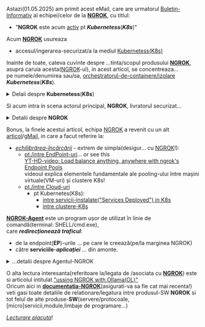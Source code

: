 Astazi(01.05.2025) am primit acest eMail, care are urmatorul [Buletin-Informativ](https://stefanache.github.io/MFP-ANAF-RO/NGROK/ngrok_index.html) al echipei/celor de la [**NGROK**](https://ngrok.com/), cu titlul:

 - "**NGROK** este acum [activ](https://stefanache.github.io/MFP-ANAF-RO/NGROK/ngrok_index.html) pt ***Kubernetess***(***K8s***)"

Acum [**NGROK**](https://ngrok.com/docs/getting-started/) usureaza 

 - accesul/ingerarea-securizat/a la mediul [Kubernetess(K8s)](https://en.wikipedia.org/wiki/Kubernetes)

Inainte de toate, cateva cuvinte despre ...tinta/scopul produsului [**NGROK**](https://ngrok.com/docs/what-is-ngrok/), asupra caruia acesta([NGROK](https://foundryvtt.wiki/en/setup/hosting/ngrok)-ul), in acest articol, se concentreaza...
<br/>pe numele/denumirea sau/sa, [orchestratorul-de-containere/izolare](https://en.wikipedia.org/wiki/Containerization_(computing)) ***Kubernetess***(***K8s***).

<details>
<summary>Delaii despre <b>Kubernetess</b>(<b>K8s</b>)</summary>

<hr/><br/>

 -A) Asadar sa facem mai intai cunostinta cu ***Kubernetess***(***K8s***):

***Kubernetess*** mai este cunoscut și sub numele de ***K8s*** , este un sistem de 
<br/>orchestrare a [containerelor](https://en.wikipedia.org/wiki/Containerization_(computing)) open-source pentru 

automatizarea 

 - implementării ,
 - scalarii și
 - gestionării software-ului .

Proiectat inițial de Google , proiectul este acum întreținut de o *comunitate-mondială-de-contribuitori* , 
<br/>iar marca comercială este deținută de *Cloud-Native-Computing-Foundation(CNCF)*.

Numele ***Kubernetes*** provine din grecescul κυβερνήτης (kubernḗtēs), care înseamnă „ guvernator”, „cârmaci” sau „pilot”/"controller"/"manager". 

***Kubernetes*** este adesea abreviat ca ***K8s*** , numărând cele opt(8) litere dintre K și s (un numeronim ).

***Kubernetes*** asamblează unul sau mai multe computere, fie mașini virtuale , fie bare metal , într-un cluster care poate rula sarcini de lucru în containere. <br/>Funcționează cu diverse *runTime*-uri de *containere*, cum ar fi ***containerd*** și ***CRI-O***. 
<br/>Adecvarea/Potrivirea sa pentru rularea și gestionarea sarcinilor de lucru de toate dimensiunile și stilurile a dus la adoptarea sa pe scară largă în *cloud* și *centre de date*. 
<br/>Există mai multe distribuții ale acestei platforme - de la *furnizori independenți de software*(ISV), precum și oferte găzduite în cloud de la toți furnizorii majori de cloud public. 
<br/>Software-ul ***K8s*** constă dintr-un plan de control și noduri pe care rulează aplicațiile propriu-zise. 
<br/>***K8s*** include instrumente precum ***kubeadm*** și ***kubectl*** care pot fi utilizate pentru a interacționa cu API-ul său bazat pe ***REST***.

In general...Orchestratorii sunt o piesă critică a infrastructurii atunci când configurați un mediu bazat pe containere. 
<br/>Deși puteți gestiona manual *câteva(sub 5)* containere folosind ***Docker*** și un sistem de operare cum ar fi ***Windows***/***Ubuntu***-***WSL2***..., aplicațiile utilizează adesea cinci(5), zece(10) sau chiar sute(x100) de containere, ceea ce reprezintă punctul de plecare al orchestratorilor.

Orchestratoarele de containere au fost create pentru a ajuta la gestionarea containerelor la scară largă și în producție. 
<br/>Orchestratoarele oferă funcționalități pentru:

Orchestratorii vă ajută să dezvoltați aplicații containerizate la scară largă, oferind funcționalități pentru:

 - Implementare la scară largă
 - Planificarea volumului de lucru
 - Monitorizarea stării de sănătate
 - Repetarea erorii când un nod eșuează
 - Scalare în sus sau în jos
 - Rețele
 - Descoperirea serviciilor
 - Coordonarea actualizărilor aplicațiilor
 - Afinitatea nodului de cluster

<br/><hr/>

</details>

Si acum intra in scena actorul principal, **NGROK**, livratorul securizat...
<details>
<summary>Detalii despre <b>NGROK</b></summary>
<hr/><br/> 

-B) Si acum cateva cuvinte despre actorul principal al acestui articol: [**NGROK**](https://www.pubnub.com/guides/what-is-ngrok/):

[**NGROK**](https://ngrok.com/docs/what-is-ngrok/) este un *proxy-invers distribuit la nivel global* care securizează, protejează și accelerează aplicațiile și serviciile de rețea, indiferent de locul în care le rulați. 
<br/>Vă puteți gândi la **NGROK** ca la ușa de la intrarea în aplicațiile dumneavoastră.

**NGROK** este independent de mediu , deoarece poate livra trafic către servicii care rulează oriunde, fără modificări ale rețelei mediului dvs. 
<br/>Rulați aplicația 
   - pe un cloud cum ar fi:
      - *AWS*,
      - *Azure*,
      - *Heroku*, sau
  - pe un *cluster Kubernetes local*,
  - pe un *Raspberry Pi* și chiar
  - pe *laptop*. 
<br/>Cu **NGROK**, totul funcționează la fel(indiferent de mediul de rulare al aplicatiiilor tale!).

**NGROK** este o platformă de *ingress/ingerare* unificată , deoarece combină toate componentele necesare, pentru a livra trafic de la serviciile dvs., către internet, într-una singură. 
<br/>**NGROK** consolidează proxy-ul invers, echilibratorul de încărcare, gateway-ul API, firewall-ul, rețeaua de livrare, protecția DDoS și multe altele.

Ce poți face cu **NGROK**?
<hr/>

***Dezvoltare*** și 

 - *Testarea Webhook-urilor* : Rulați **NGROK** pe mașina locală pentru a obține o adresă URL care să primească webhook-uri direct în aplicația pe care o dezvoltați.
   <br/>[Inspectați(interfata) și reluați cererile](https://ngrok.com/docs/agent/web-inspection-interface/) pentru o dezvoltare rapidă.
 - *Previzualizări locale* : Faceți o demonstrație a unui site-web(care rulează pe mașina locală) pentru
     - un client sau
     - o parte interesată,
<br/>fără a-l implementa pe un site-de-testare(aflat la distanta/gazduit de un hostinger/terta parte).
 - *Testarea backend-ului mobil* : Testați aplicațiile-mobile care se leaga pe / acceseaza un backend(pe care îl dezvoltați pe mașina locală).

***Intrarea*** în 
 - *API-uri în rețelele clienților : Rulați [agentul **NGROK**](https://ngrok.com/docs/agent/) ușor sau [controlerul/orchestratorul ***Kubernetes***](https://ngrok.com/docs/k8s/) în mediile clienților dvs. pentru a vă conecta în siguranță la API-urile din rețelele lor, fără o configurație complexă a rețelei.
 - API-uri pe dispozitive : Rulați **NGROK** [ca serviciu](https://ngrok.com/docs/agent/#background-service) pe dispozitivele dvs. pentru a crea adrese URL securizate pentru API-urile lor locale, permițând serviciului dvs. cloud să le controleze și să le administreze.
 - API-uri în medii de dezvoltare locale : Importați **NGROK** [ca bibliotecă](https://ngrok.com/docs/agent-sdks/ în propria interfață CLI, astfel încât să puteți crea experiențe de dezvoltare locale mai bune pentru clienții dezvoltatori.
 ***producție***
 
 - *Gateway API* : Folosește [modulele HTTP](https://ngrok.com/docs/traffic-policy/actions/) ale **NGROK** pentru a securiza, proteja, accelera și transforma traficul către API-urile tale de producție.
   
 - *Kubernetes Ingress(ingerare)* : Rulați [operatorul ***Kubernetes*** **NGROK**](https://ngrok.com/docs/k8s/) pentru a crea un ingress/o ingerare de trafic/flux/date către serviciile ***Kubernetes*** care rulează în orice cluster.
   
 - *Proxy cu funcție de identificare* : Folosește acțiunile:
   
    - [OAuth](https://ngrok.com/docs/traffic-policy/actions/oauth/) ,
    - [JWT Validation](https://ngrok.com/docs/traffic-policy/actions/jwt-validation/) sau
    - [OpenID Connect](https://ngrok.com/docs/traffic-policy/actions/oidc/)
  
   din **NGROK** pentru a federa(folosire in comun) autentificarea aplicației tale cu un furnizor de identitate.
   
 - *Load Balancer*: Folosește [Edges](https://ngrok.com/docs/universal-gateway/edges/) pentru a
     - echilibra sarcina traficului pentru
         - scalabilitate și
         - failover sau pentru a
     - face implementări
         - blue/green și
         - canary.
 
  ***la distanță***
 - *SSH* : Creați [puncte-finale/endpoints TCP](https://ngrok.com/docs/universal-gateway/tcp/) pentru a permite accesul-SSH la mașini-aflate-la-distanță.
 - *RDP* : Creați [puncte-finale/endpoints TCP](https://ngrok.com/docs/universal-gateway/tcp/) pentru a permite accesul-RDP la mașini-aflate-la-distanță.

<hr/><br/>

</details>

Bonus, la finele acestui articol, echipa [NGROK](https://ngrok.com/docs/how-ngrok-works/) a revenit cu un alt [articol](https://ngrok-21124867.hs-sites.com/ngrok-news-introducing-load-balancing-with-endpoint-pools-1?ecid=ACsprvtCOE5sYY70AC6LhWnkaUlOsFAe46p0oSK5cLw4g_PdiucHWe4l_A5NXQ7An-BqoO2p_1Om&utm_campaign=Monthly%20Newsletter&utm_medium=email&_hsenc=p2ANqtz-8wXpIKFWVE--Z4RiCtxyX5misqt8m_YM5gWFCvQVI3FODzvt1GVptasUmagZiw65R62p3cxoGfB1Wi3PzeSTOu0KtjXR8kAMjrV-c_zi1sSC6ylh4&_hsmi=362601512&utm_content=362601512&utm_source=hs_email)/[gMail](https://mail.google.com/mail/u/0/#inbox/FMfcgzQbfLbQmKjgShBFJDxxqDqNbDnH), in care a facut referire la: 

 - [*echilibrărea-încărcării*](https://github.com/stefanache/MFP-ANAF-RO/blob/main/NGROK/1832757829207277295.pdf)  - extrem de simpla(desigur... cu [NGROK](https://ngrok.com/blog-post/endpoint-pools-load-balance-anything)!):
    - [pt./intre EndPoint-uri](https://ngrok.com/blog-post/endpoint-pools-load-balance-anything?utm_campaign=may_2025_newsletter&utm_medium=newsletter&_hsenc=p2ANqtz-9odbwX3hCF4A4QiBcfmvdFc9TPfFSw62-afSZTD2RSRgYofVsi_Z0Rbnc0TKP_9Fu7iQZjywVpgL8YxF6ws-Hfn9Qt_j4y9_Ca0s9SrPasd0oQSXo&_hsmi=362601512&utm_content=blog_endpoint_pools_load_balance_anything&utm_source=email)... or see this
      <br/>[YT-HD-video: Load balance anything, anywhere with ngrok's Endpoint Pools](https://www.youtube.com/watch?v=qlLBdKCzGeE&ab_channel=ngrok)
      <br/>videoul explica elementele fundamentale ale pooling-ului între mașini virtuale(VM-uri) și clustere K8s!
    - [ pt./intre Cloud-uri](https://ngrok.com/docs/guides/other-guides/load-balancing-multiple-clouds/?utm_campaign=may_2025_newsletter&utm_medium=newsletter&_hsenc=p2ANqtz-9_RhQw7c5n2yhnhUQ_5H40g9tqGubJBN_FfY0rmZHgQl0wPzkiLKSUiLTk4IQe6sTbob7_9XhKzxaBOCJfghzIqFRlDwPoyAcbiV66pyg5E-nq0Fs&_hsmi=362601512&utm_content=docs_load_balancing_multiple_clouds&utm_source=email)
      - pt Kubernetes(K8s):
         - [intre servicii-instalate("Services Deployed") in K8s](https://ngrok.com/docs/guides/other-guides/load-balancing-kubernetes/?utm_campaign=may_2025_newsletter&utm_medium=newsletter&_hsenc=p2ANqtz-_nzwz7GfV7qg8K20JlAIJLMTIFy7UGaVbK5fI8_3xX_gV1R3l597p1MELycgXRcyNxDPVTKQc8tu6fr5grLAfXr_eNGqXhtr7R4I_2cTDOn4Wd4ak&_hsmi=362601512&utm_content=docs_load_balancing_kubernetes&utm_source=email)
         - [intre clustere-K8s](https://ngrok.com/docs/guides/other-guides/load-balancing-kubernetes-clusters/?utm_campaign=may_2025_newsletter&utm_medium=newsletter&_hsenc=p2ANqtz-97tDr5ACKXsBPtPRbg4lm2HlzKx0q2BVtlBVKpEDIF6Ly5_QvaP1jQZe4e0mUh8T_hPOwlO57BRjRnLmHASOY3tWzNRP1bCxz362f2AzHGzFBJj3M&_hsmi=362601512&utm_content=docs_load_balancing_kubernetes_clusters&utm_source=email)

[**NGROK-Agent**](https://ngrok.com/docs/agent/) este un program ușor de utilizat în linie de comandă(terminal: SHELL/cmd.exe), 
<br/>care ***redirecționează traficul***:

 - de la endpoint(**EP**)-urile ... pe care le creează(pe/la marginea NGROK)
 - către **serviciile**-***aplicației*** ... din amonte.

<details>
 <summary>...detalii despre Agentul-NGROK</summary>

<hr/>

[**NGROK-Agent**](https://ngrok.com/docs/agent/) poate fi o optiune ușor de utilizat în linie de comandă( a se vedea si [ghidul NGROK](https://ngrok.com/docs/getting-started/#step-1-install)), care, 
<br/>redirecționează traficul de la endpoint-urile, pe care le creează pe marginea ngrok, către serviciile aplicației din amonte(deci greu accesibile!:).

**Agentul-ngrok** este un executabil nativ independent, fără dependențe de execuție. 
<br/>Rulează pe toate sistemele de operare majore și este împachetat pentru distribuire pe cele mai populare manageri de pachete.

**Agentul-ngrok** folosește un fișier de configurare ***YAML*** simplu , se poate instala singur ca serviciu nativ al sistemului de operare(OS) și are, 
<br/>de asemenea, o interfață CLI încorporată pentru apelarea API-ului **ngrok** .

<hr/>

</details>

O alta lectura interesanta(referitoare la/legata de /asociata cu [**NGROK**](https://github.com/NGROK)) este si articolul intitulat ["ussing NGROK with Ollama(OL)"](https://ngrok.com/docs/using-ngrok-with/ollama/)
<br/>Oricum aici in [**documentatia-NGROK**](https://ngrok.com/docs/using-ngrok-with/ollama/)(asigurati-va sa fie cat mai recenta!) veti gasi toate detaliile de relationare/legatura intre produsul-SW **NGROK** si tot felul de alte produse-**SW**(servere/protocoale,[micro]servicii,module,limbaje de programare...)

[*Lecturare placuta*](https://ngrok.com/docs/guides/other-guides/using-mcp/)!
